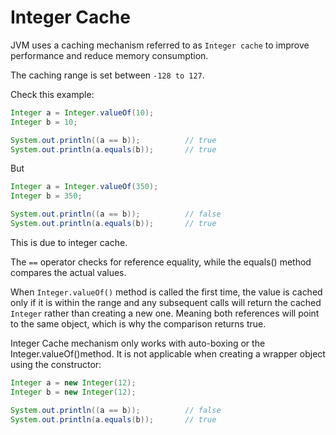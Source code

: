 # Integer Cache

JVM uses a caching mechanism referred to as `Integer cache` to improve performance and reduce memory consumption.

The caching range is set between `-128 to 127`.

Check this example:
```java
Integer a = Integer.valueOf(10);
Integer b = 10;

System.out.println((a == b));          // true
System.out.println(a.equals(b));       // true
```

But

```java
Integer a = Integer.valueOf(350);
Integer b = 350;

System.out.println((a == b));          // false
System.out.println(a.equals(b));       // true
```

This is due to integer cache.

The `==` operator checks for reference equality, while the equals() method compares the actual values.

When `Integer.valueOf()` method is called the first time, the value is cached only if it is within the range and any subsequent calls will return the cached `Integer` rather than creating a new one. 
Meaning both references will point to the same object, which is why the comparison returns true.

Integer Cache mechanism only works with auto-boxing or the Integer.valueOf()method. It is not applicable when creating a wrapper object using the constructor:

```java
Integer a = new Integer(12);
Integer b = new Integer(12);

System.out.println((a == b));          // false
System.out.println(a.equals(b));       // true
```
